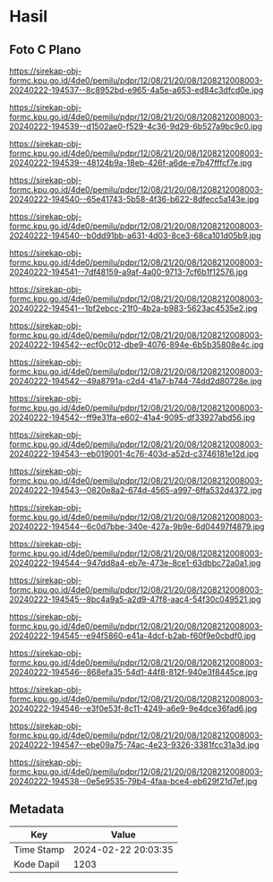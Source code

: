 # Hasil

## Foto C Plano

https://sirekap-obj-formc.kpu.go.id/4de0/pemilu/pdpr/12/08/21/20/08/1208212008003-20240222-194537--8c8952bd-e965-4a5e-a653-ed84c3dfcd0e.jpg

https://sirekap-obj-formc.kpu.go.id/4de0/pemilu/pdpr/12/08/21/20/08/1208212008003-20240222-194539--d1502ae0-f529-4c36-9d29-6b527a9bc9c0.jpg

https://sirekap-obj-formc.kpu.go.id/4de0/pemilu/pdpr/12/08/21/20/08/1208212008003-20240222-194539--48124b9a-18eb-426f-a6de-e7b47fffcf7e.jpg

https://sirekap-obj-formc.kpu.go.id/4de0/pemilu/pdpr/12/08/21/20/08/1208212008003-20240222-194540--65e41743-5b58-4f36-b622-8dfecc5a143e.jpg

https://sirekap-obj-formc.kpu.go.id/4de0/pemilu/pdpr/12/08/21/20/08/1208212008003-20240222-194540--b0dd91bb-a631-4d03-8ce3-68ca101d05b9.jpg

https://sirekap-obj-formc.kpu.go.id/4de0/pemilu/pdpr/12/08/21/20/08/1208212008003-20240222-194541--7df48159-a9af-4a00-9713-7cf6b1f12576.jpg

https://sirekap-obj-formc.kpu.go.id/4de0/pemilu/pdpr/12/08/21/20/08/1208212008003-20240222-194541--1bf2ebcc-21f0-4b2a-b983-5623ac4535e2.jpg

https://sirekap-obj-formc.kpu.go.id/4de0/pemilu/pdpr/12/08/21/20/08/1208212008003-20240222-194542--ecf0c012-dbe9-4076-894e-6b5b35808e4c.jpg

https://sirekap-obj-formc.kpu.go.id/4de0/pemilu/pdpr/12/08/21/20/08/1208212008003-20240222-194542--49a8791a-c2d4-41a7-b744-74dd2d80728e.jpg

https://sirekap-obj-formc.kpu.go.id/4de0/pemilu/pdpr/12/08/21/20/08/1208212008003-20240222-194542--ff9e31fa-e602-41a4-9095-df33927abd56.jpg

https://sirekap-obj-formc.kpu.go.id/4de0/pemilu/pdpr/12/08/21/20/08/1208212008003-20240222-194543--eb019001-4c76-403d-a52d-c3746181e12d.jpg

https://sirekap-obj-formc.kpu.go.id/4de0/pemilu/pdpr/12/08/21/20/08/1208212008003-20240222-194543--0820e8a2-674d-4565-a997-6ffa532d4372.jpg

https://sirekap-obj-formc.kpu.go.id/4de0/pemilu/pdpr/12/08/21/20/08/1208212008003-20240222-194544--6c0d7bbe-340e-427a-9b9e-6d04497f4879.jpg

https://sirekap-obj-formc.kpu.go.id/4de0/pemilu/pdpr/12/08/21/20/08/1208212008003-20240222-194544--947dd8a4-eb7e-473e-8ce1-63dbbc72a0a1.jpg

https://sirekap-obj-formc.kpu.go.id/4de0/pemilu/pdpr/12/08/21/20/08/1208212008003-20240222-194545--8bc4a9a5-a2d9-47f8-aac4-54f30c049521.jpg

https://sirekap-obj-formc.kpu.go.id/4de0/pemilu/pdpr/12/08/21/20/08/1208212008003-20240222-194545--e94f5860-e41a-4dcf-b2ab-f60f9e0cbdf0.jpg

https://sirekap-obj-formc.kpu.go.id/4de0/pemilu/pdpr/12/08/21/20/08/1208212008003-20240222-194546--868efa35-54d1-44f8-812f-940e3f8445ce.jpg

https://sirekap-obj-formc.kpu.go.id/4de0/pemilu/pdpr/12/08/21/20/08/1208212008003-20240222-194546--e3f0e53f-8c11-4249-a6e9-9e4dce36fad6.jpg

https://sirekap-obj-formc.kpu.go.id/4de0/pemilu/pdpr/12/08/21/20/08/1208212008003-20240222-194547--ebe09a75-74ac-4e23-9326-3381fcc31a3d.jpg

https://sirekap-obj-formc.kpu.go.id/4de0/pemilu/pdpr/12/08/21/20/08/1208212008003-20240222-194538--0e5e9535-79b4-4faa-bce4-eb629f21d7ef.jpg


## Metadata

| Key        | Value               |
| ---------- | ------------------- |
| Time Stamp | 2024-02-22 20:03:35 |
| Kode Dapil | 1203                |



